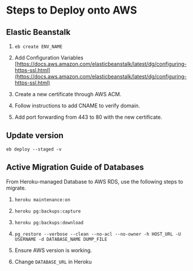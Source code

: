 # Steps to Deploy onto AWS

## Elastic Beanstalk

1. `eb create ENV_NAME`

2. Add Configuration Variables
[https://docs.aws.amazon.com/elasticbeanstalk/latest/dg/configuring-https-ssl.html](https://docs.aws.amazon.com/elasticbeanstalk/latest/dg/configuring-https-ssl.html)

3. Create a new certificate through AWS ACM.

4. Follow instructions to add CNAME to verify domain.

5. Add port forwarding from 443 to 80 with the new certificate.

## Update version

`eb deploy --staged -v`

## Active Migration Guide of Databases

From Heroku-managed Database to AWS RDS, use the following steps to migrate.

1. `heroku maintenance:on`

2. `heroku pg:backups:capture`

3. `heroku pg:backups:download`

4. `pg_restore --verbose --clean --no-acl --no-owner -h HOST_URL -U USERNAME -d DATABASE_NAME DUMP_FILE`

5. Ensure AWS version is working.

6. Change `DATABASE_URL` in Heroku
